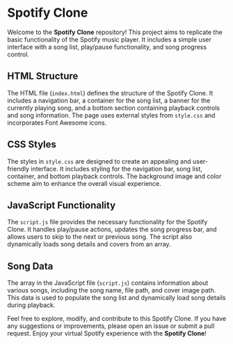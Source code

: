 # Spotify Clone

Welcome to the **Spotify Clone** repository! This project aims to replicate the basic functionality of the Spotify music player. It includes a simple user interface
with a song list, play/pause functionality, and song progress control.

## HTML Structure

The HTML file (`index.html`) defines the structure of the Spotify Clone. It includes a navigation bar, a container for the song list, a banner for the currently playing song,
and a bottom section containing playback controls and song information. The page uses external styles from `style.css` and incorporates Font Awesome icons.

## CSS Styles

The styles in `style.css` are designed to create an appealing and user-friendly interface. It includes styling for the navigation bar, song list, container, 
and bottom playback controls. The background image and color scheme aim to enhance the overall visual experience.

## JavaScript Functionality

The `script.js` file provides the necessary functionality for the Spotify Clone. It handles play/pause actions, updates the song progress bar, 
and allows users to skip to the next or previous song. The script also dynamically loads song details and covers from an array.

## Song Data

The array in the JavaScript file (`script.js`) contains information about various songs, including the song name, file path, and cover image path. 
This data is used to populate the song list and dynamically load song details during playback.

Feel free to explore, modify, and contribute to this Spotify Clone. If you have any suggestions or improvements, please open an issue or submit a pull request.
Enjoy your virtual Spotify experience with the **Spotify Clone**!
